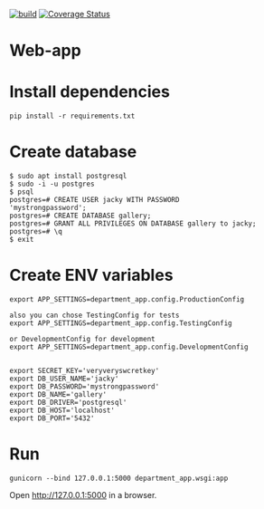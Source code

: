 [![build](https://github.com/awilliamson1889/web-app/actions/workflows/build.yml/badge.svg)](https://github.com/awilliamson1889/web-app/actions/workflows/build.yml)
[![Coverage Status](https://coveralls.io/repos/github/awilliamson1889/web-app/badge.svg?branch=create-db)](https://coveralls.io/github/awilliamson1889/web-app?branch=create-db)

# Web-app
# Install dependencies
```{bash}
pip install -r requirements.txt
```
# Create database
```{bash}
$ sudo apt install postgresql
$ sudo -i -u postgres
$ psql
postgres=# CREATE USER jacky WITH PASSWORD 
'mystrongpassword';
postgres=# CREATE DATABASE gallery;
postgres=# GRANT ALL PRIVILEGES ON DATABASE gallery to jacky;
postgres=# \q
$ exit
```

# Create ENV variables
```{bash}
export APP_SETTINGS=department_app.config.ProductionConfig

also you can chose TestingConfig for tests
export APP_SETTINGS=department_app.config.TestingConfig

or DevelopmentConfig for development
export APP_SETTINGS=department_app.config.DevelopmentConfig


export SECRET_KEY='veryveryswcretkey'
export DB_USER_NAME='jacky'
export DB_PASSWORD='mystrongpassword'
export DB_NAME='gallery'
export DB_DRIVER='postgresql'
export DB_HOST='localhost'
export DB_PORT='5432'
```

# Run

```{bash}
gunicorn --bind 127.0.0.1:5000 department_app.wsgi:app
```

Open http://127.0.0.1:5000 in a browser.
